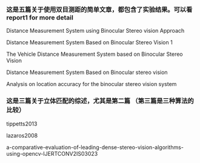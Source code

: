 ### 这是五篇关于使用双目测距的简单文章，都包含了实验结果。可以看report1 for more detail
Distance Measurement System using Binocular Stereo vision Approach

Distance Measurement System Based on Binocular Stereo Vision 1

The Vehicle Distance Measurement System based on Binocular Stereo Vision

Distance Measurement System Based on Binocular stereo vision

Analysis on location accuracy for the binocular stereo vision system

### 这是三篇关于立体匹配的综述，尤其是第二篇 （第三篇是三种算法的比较）
tippetts2013

lazaros2008

a-comparative-evaluation-of-leading-dense-stereo-vision-algorithms-using-opencv-IJERTCONV2IS03023
